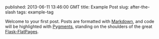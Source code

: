 published: 2013-06-11 13:46:00 GMT
title: Example Post
slug: after-the-slash
tags: example-tag 

Welcome to your first post. Posts are formatted with [Markdown][md], and code will be highlighted with [Pygments][p], standing on the shoulders of the great [Flask-FlatPages][ffp].

[ffp]: http://pythonhosted.org/Flask-FlatPages/
[md]: http://daringfireball.net/projects/markdown/syntax
[p]: http://pygments.org/

